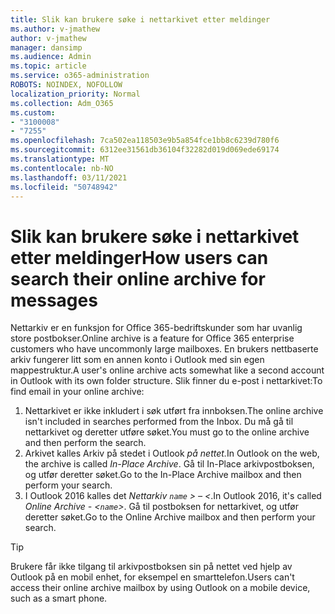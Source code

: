 ```yaml
---
title: Slik kan brukere søke i nettarkivet etter meldinger
ms.author: v-jmathew
author: v-jmathew
manager: dansimp
ms.audience: Admin
ms.topic: article
ms.service: o365-administration
ROBOTS: NOINDEX, NOFOLLOW
localization_priority: Normal
ms.collection: Adm_O365
ms.custom:
- "3100008"
- "7255"
ms.openlocfilehash: 7ca502ea118503e9b5a854fce1bb8c6239d780f6
ms.sourcegitcommit: 6312ee31561db36104f32282d019d069ede69174
ms.translationtype: MT
ms.contentlocale: nb-NO
ms.lasthandoff: 03/11/2021
ms.locfileid: "50748942"
---
```

# <a name="how-users-can-search-their-online-archive-for-messages"></a><span data-ttu-id="5cbd0-102">Slik kan brukere søke i nettarkivet etter meldinger</span><span class="sxs-lookup"><span data-stu-id="5cbd0-102">How users can search their online archive for messages</span></span>

<span data-ttu-id="5cbd0-103">Nettarkiv er en funksjon for Office 365-bedriftskunder som har uvanlig store postbokser.</span><span class="sxs-lookup"><span data-stu-id="5cbd0-103">Online archive is a feature for Office 365 enterprise customers who have uncommonly large mailboxes.</span></span> <span data-ttu-id="5cbd0-104">En brukers nettbaserte arkiv fungerer litt som en annen konto i Outlook med sin egen mappestruktur.</span><span class="sxs-lookup"><span data-stu-id="5cbd0-104">A user's online archive acts somewhat like a second account in Outlook with its own folder structure.</span></span> <span data-ttu-id="5cbd0-105">Slik finner du e-post i nettarkivet:</span><span class="sxs-lookup"><span data-stu-id="5cbd0-105">To find email in your online archive:</span></span>

1. <span data-ttu-id="5cbd0-106">Nettarkivet er ikke inkludert i søk utført fra innboksen.</span><span class="sxs-lookup"><span data-stu-id="5cbd0-106">The online archive isn't included in searches performed from the Inbox.</span></span> <span data-ttu-id="5cbd0-107">Du må gå til nettarkivet og deretter utføre søket.</span><span class="sxs-lookup"><span data-stu-id="5cbd0-107">You must go to the online archive and then perform the search.</span></span>
2. <span data-ttu-id="5cbd0-108">Arkivet kalles Arkiv på stedet i Outlook *på nettet.*</span><span class="sxs-lookup"><span data-stu-id="5cbd0-108">In Outlook on the web, the archive is called *In-Place Archive*.</span></span> <span data-ttu-id="5cbd0-109">Gå til In-Place arkivpostboksen, og utfør deretter søket.</span><span class="sxs-lookup"><span data-stu-id="5cbd0-109">Go to the In-Place Archive mailbox and then perform your search.</span></span>
3. <span data-ttu-id="5cbd0-110">I Outlook 2016 kalles det *Nettarkiv `name` > – <*.</span><span class="sxs-lookup"><span data-stu-id="5cbd0-110">In Outlook 2016, it's called *Online Archive - <`name`>*.</span></span> <span data-ttu-id="5cbd0-111">Gå til postboksen for nettarkivet, og utfør deretter søket.</span><span class="sxs-lookup"><span data-stu-id="5cbd0-111">Go to the Online Archive mailbox and then perform your search.</span></span>

> [!TIP]
> <span data-ttu-id="5cbd0-112">Brukere får ikke tilgang til arkivpostboksen sin på nettet ved hjelp av Outlook på en mobil enhet, for eksempel en smarttelefon.</span><span class="sxs-lookup"><span data-stu-id="5cbd0-112">Users can't access their online archive mailbox by using Outlook on a mobile device, such as a smart phone.</span></span>
